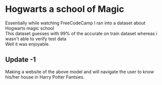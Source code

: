 # Hogwarts a school of Magic
Essentially while watching FreeCodeCamp I ran into a dataset about Hogwarts magic school<br>
This dataset guesses with 99% of the accurate on train dataset whereas i wasn't able to verify test data<br>
Well it was enjoyable.
## Update -1 
Making a website of the above model and will navigate the user to know<br>
his/her house in Harry Potter Fantsies.
